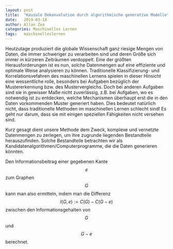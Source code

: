 ```yaml
---
layout: post
title:  "Kausale Dekonvolution durch algorithmische generative Modelle"
date:   2019-03-18
author: Allan Zea
categories: Maschinelles Lernen
tags:	maschinelleslernen
---
```


Heutzutage produziert die globale Wissenschaft ganz riesige Mengen von Daten, die immer schweriger zu verarbeiten sind und deren Größe sich immer in kürzeren Zeiträumen verdoppelt. Eine der größten Herausforderungen ist es nun, solche Datenmengen auf eine effiziente und optimale Weise analysieren zu können. Traditionelle Klassifizierung- und Korrelationsvefahren des maschinellen Lernens spielen in dieser Hinsicht eine wessentliche rolle, besonders bei Aufgaben bezüglich der Mustererkennung bzw. des Mustervergleichs. Doch bei anderen Aufgaben sind sie in gewisser Maße nicht zuverlässig, z.B. bei Aufgaben, wo es notwendig ist zu entdecken, welche Mechanismen überhaupt erst die in den Daten vorkommenden Muster generiert haben. Dies bedeutet natürlich nicht, dass traditionelle Methoden im maschinellen Lernen schlecht sind! Es geht nur darum, dass sie mit einigen speziellen Fähigkeiten nicht versehen sind.

Kurz gesagt dient unsere Methode dem Zweck, komplexe und vernetzte Datenmengen zu zerlegen, 
um ihre zugrunde liegenden Bestandteile herauszufinden. Solche Bestandteile betrachten wir als 
Kandidatenalgorithmen/Computerprogramme, die die Daten generieren könnten.

Den Informationsbeitrag einer gegebenen Kante $$e$$ zum Graphen $$G$$ kann man also ermitteln, indem man die Differenz $$I(G,e):=C(G)-C(G-e)$$ zwischen den Informationsgehalten von $$G$$ und $$G-e$$ berechnet.
